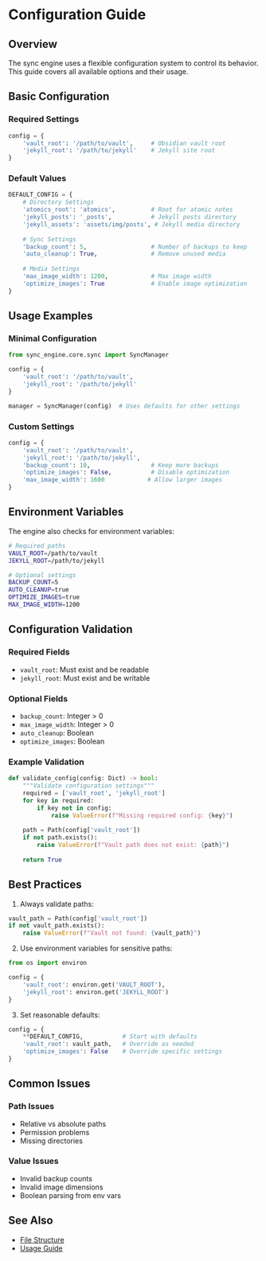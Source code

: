 # Configuration Guide

## Overview
The sync engine uses a flexible configuration system to control its behavior. This guide covers all available options and their usage.

## Basic Configuration

### Required Settings
```python
config = {
    'vault_root': '/path/to/vault',     # Obsidian vault root
    'jekyll_root': '/path/to/jekyll'    # Jekyll site root
}
```

### Default Values
```python
DEFAULT_CONFIG = {
    # Directory Settings
    'atomics_root': 'atomics',          # Root for atomic notes
    'jekyll_posts': '_posts',           # Jekyll posts directory
    'jekyll_assets': 'assets/img/posts', # Jekyll media directory
    
    # Sync Settings
    'backup_count': 5,                  # Number of backups to keep
    'auto_cleanup': True,               # Remove unused media
    
    # Media Settings
    'max_image_width': 1200,            # Max image width
    'optimize_images': True             # Enable image optimization
}
```

## Usage Examples

### Minimal Configuration
```python
from sync_engine.core.sync import SyncManager

config = {
    'vault_root': '/path/to/vault',
    'jekyll_root': '/path/to/jekyll'
}

manager = SyncManager(config)  # Uses defaults for other settings
```

### Custom Settings
```python
config = {
    'vault_root': '/path/to/vault',
    'jekyll_root': '/path/to/jekyll',
    'backup_count': 10,                 # Keep more backups
    'optimize_images': False,           # Disable optimization
    'max_image_width': 1600            # Allow larger images
}
```

## Environment Variables
The engine also checks for environment variables:

```bash
# Required paths
VAULT_ROOT=/path/to/vault
JEKYLL_ROOT=/path/to/jekyll

# Optional settings
BACKUP_COUNT=5
AUTO_CLEANUP=true
OPTIMIZE_IMAGES=true
MAX_IMAGE_WIDTH=1200
```

## Configuration Validation

### Required Fields
- `vault_root`: Must exist and be readable
- `jekyll_root`: Must exist and be writable

### Optional Fields
- `backup_count`: Integer > 0
- `max_image_width`: Integer > 0
- `auto_cleanup`: Boolean
- `optimize_images`: Boolean

### Example Validation
```python
def validate_config(config: Dict) -> bool:
    """Validate configuration settings"""
    required = ['vault_root', 'jekyll_root']
    for key in required:
        if key not in config:
            raise ValueError(f"Missing required config: {key}")
        
    path = Path(config['vault_root'])
    if not path.exists():
        raise ValueError(f"Vault path does not exist: {path}")
    
    return True
```

## Best Practices

1. Always validate paths:
```python
vault_path = Path(config['vault_root'])
if not vault_path.exists():
    raise ValueError(f"Vault not found: {vault_path}")
```

2. Use environment variables for sensitive paths:
```python
from os import environ

config = {
    'vault_root': environ.get('VAULT_ROOT'),
    'jekyll_root': environ.get('JEKYLL_ROOT')
}
```

3. Set reasonable defaults:
```python
config = {
    **DEFAULT_CONFIG,           # Start with defaults
    'vault_root': vault_path,   # Override as needed
    'optimize_images': False    # Override specific settings
}
```

## Common Issues

### Path Issues
- Relative vs absolute paths
- Permission problems
- Missing directories

### Value Issues
- Invalid backup counts
- Invalid image dimensions
- Boolean parsing from env vars

## See Also
- [File Structure](../reference/file-structure.md)
- [Usage Guide](usage.md) 